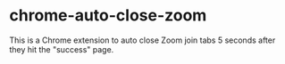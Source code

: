 # chrome-auto-close-zoom

This is a Chrome extension to auto close Zoom join tabs 5 seconds after they hit the "success" page.